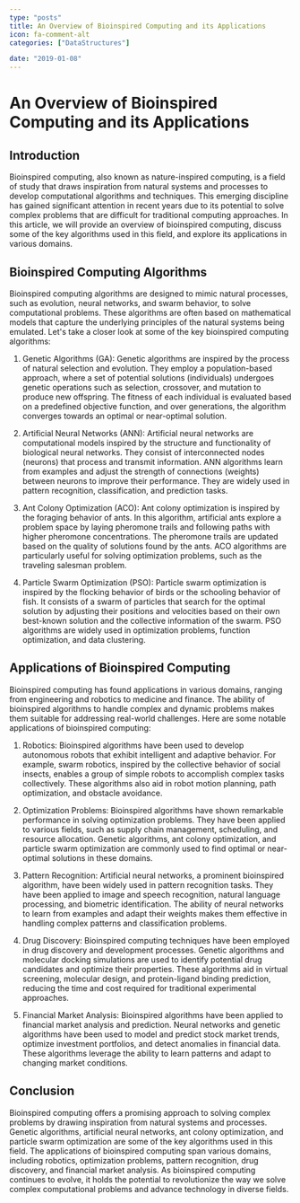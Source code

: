 ```yaml
---
type: "posts"
title: An Overview of Bioinspired Computing and its Applications
icon: fa-comment-alt
categories: ["DataStructures"]

date: "2019-01-08"
---
```




# An Overview of Bioinspired Computing and its Applications

## Introduction

Bioinspired computing, also known as nature-inspired computing, is a field of study that draws inspiration from natural systems and processes to develop computational algorithms and techniques. This emerging discipline has gained significant attention in recent years due to its potential to solve complex problems that are difficult for traditional computing approaches. In this article, we will provide an overview of bioinspired computing, discuss some of the key algorithms used in this field, and explore its applications in various domains.

## Bioinspired Computing Algorithms

Bioinspired computing algorithms are designed to mimic natural processes, such as evolution, neural networks, and swarm behavior, to solve computational problems. These algorithms are often based on mathematical models that capture the underlying principles of the natural systems being emulated. Let's take a closer look at some of the key bioinspired computing algorithms:

1. Genetic Algorithms (GA): Genetic algorithms are inspired by the process of natural selection and evolution. They employ a population-based approach, where a set of potential solutions (individuals) undergoes genetic operations such as selection, crossover, and mutation to produce new offspring. The fitness of each individual is evaluated based on a predefined objective function, and over generations, the algorithm converges towards an optimal or near-optimal solution.

2. Artificial Neural Networks (ANN): Artificial neural networks are computational models inspired by the structure and functionality of biological neural networks. They consist of interconnected nodes (neurons) that process and transmit information. ANN algorithms learn from examples and adjust the strength of connections (weights) between neurons to improve their performance. They are widely used in pattern recognition, classification, and prediction tasks.

3. Ant Colony Optimization (ACO): Ant colony optimization is inspired by the foraging behavior of ants. In this algorithm, artificial ants explore a problem space by laying pheromone trails and following paths with higher pheromone concentrations. The pheromone trails are updated based on the quality of solutions found by the ants. ACO algorithms are particularly useful for solving optimization problems, such as the traveling salesman problem.

4. Particle Swarm Optimization (PSO): Particle swarm optimization is inspired by the flocking behavior of birds or the schooling behavior of fish. It consists of a swarm of particles that search for the optimal solution by adjusting their positions and velocities based on their own best-known solution and the collective information of the swarm. PSO algorithms are widely used in optimization problems, function optimization, and data clustering.

## Applications of Bioinspired Computing

Bioinspired computing has found applications in various domains, ranging from engineering and robotics to medicine and finance. The ability of bioinspired algorithms to handle complex and dynamic problems makes them suitable for addressing real-world challenges. Here are some notable applications of bioinspired computing:

1. Robotics: Bioinspired algorithms have been used to develop autonomous robots that exhibit intelligent and adaptive behavior. For example, swarm robotics, inspired by the collective behavior of social insects, enables a group of simple robots to accomplish complex tasks collectively. These algorithms also aid in robot motion planning, path optimization, and obstacle avoidance.

2. Optimization Problems: Bioinspired algorithms have shown remarkable performance in solving optimization problems. They have been applied to various fields, such as supply chain management, scheduling, and resource allocation. Genetic algorithms, ant colony optimization, and particle swarm optimization are commonly used to find optimal or near-optimal solutions in these domains.

3. Pattern Recognition: Artificial neural networks, a prominent bioinspired algorithm, have been widely used in pattern recognition tasks. They have been applied to image and speech recognition, natural language processing, and biometric identification. The ability of neural networks to learn from examples and adapt their weights makes them effective in handling complex patterns and classification problems.

4. Drug Discovery: Bioinspired computing techniques have been employed in drug discovery and development processes. Genetic algorithms and molecular docking simulations are used to identify potential drug candidates and optimize their properties. These algorithms aid in virtual screening, molecular design, and protein-ligand binding prediction, reducing the time and cost required for traditional experimental approaches.

5. Financial Market Analysis: Bioinspired algorithms have been applied to financial market analysis and prediction. Neural networks and genetic algorithms have been used to model and predict stock market trends, optimize investment portfolios, and detect anomalies in financial data. These algorithms leverage the ability to learn patterns and adapt to changing market conditions.

## Conclusion

Bioinspired computing offers a promising approach to solving complex problems by drawing inspiration from natural systems and processes. Genetic algorithms, artificial neural networks, ant colony optimization, and particle swarm optimization are some of the key algorithms used in this field. The applications of bioinspired computing span various domains, including robotics, optimization problems, pattern recognition, drug discovery, and financial market analysis. As bioinspired computing continues to evolve, it holds the potential to revolutionize the way we solve complex computational problems and advance technology in diverse fields.